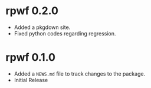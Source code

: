 # rpwf 0.2.0

* Added a pkgdown site.
* Fixed python codes regarding regression.

# rpwf 0.1.0

* Added a `NEWS.md` file to track changes to the package.
* Initial Release
